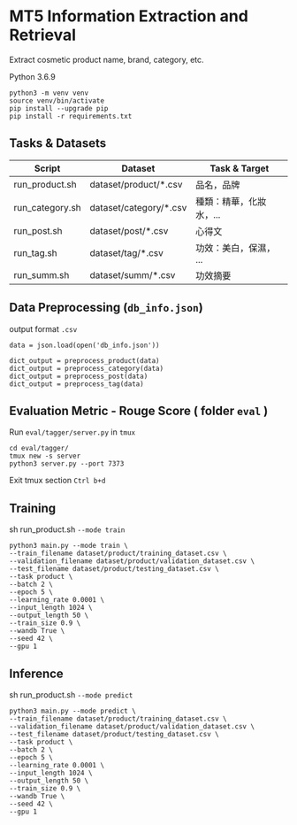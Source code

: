 # MT5 Information Extraction and Retrieval

Extract cosmetic product name, brand, category, etc.

Python 3.6.9
```
python3 -m venv venv
source venv/bin/activate
pip install --upgrade pip
pip install -r requirements.txt
```

## Tasks & Datasets
| Script | Dataset | Task & Target |
|--------|----------|--------|
| run_product.sh | dataset/product/*.csv | 品名，品牌 |
| run_category.sh | dataset/category/*.csv | 種類：精華，化妝水，... |
| run_post.sh | dataset/post/*.csv | 心得文 |
| run_tag.sh | dataset/tag/*.csv | 功效：美白，保濕， ... |
| run_summ.sh | dataset/summ/*.csv | 功效摘要 |

## Data Preprocessing (```db_info.json```)

output format ```.csv```

```
data = json.load(open('db_info.json'))

dict_output = preprocess_product(data)
dict_output = preprocess_category(data)
dict_output = preprocess_post(data)
dict_output = preprocess_tag(data)
```

## Evaluation Metric - Rouge Score ( folder ```eval``` )

Run ```eval/tagger/server.py``` in ```tmux```

```
cd eval/tagger/
tmux new -s server
python3 server.py --port 7373
```

Exit tmux section ```Ctrl b+d```

## Training
sh run_product.sh ```--mode train```
```
python3 main.py --mode train \
--train_filename dataset/product/training_dataset.csv \
--validation_filename dataset/product/validation_dataset.csv \
--test_filename dataset/product/testing_dataset.csv \
--task product \
--batch 2 \
--epoch 5 \
--learning_rate 0.0001 \
--input_length 1024 \
--output_length 50 \
--train_size 0.9 \
--wandb True \
--seed 42 \
--gpu 1
```

## Inference
sh run_product.sh ```--mode predict```
```
python3 main.py --mode predict \
--train_filename dataset/product/training_dataset.csv \
--validation_filename dataset/product/validation_dataset.csv \
--test_filename dataset/product/testing_dataset.csv \
--task product \
--batch 2 \
--epoch 5 \
--learning_rate 0.0001 \
--input_length 1024 \
--output_length 50 \
--train_size 0.9 \
--wandb True \
--seed 42 \
--gpu 1
```